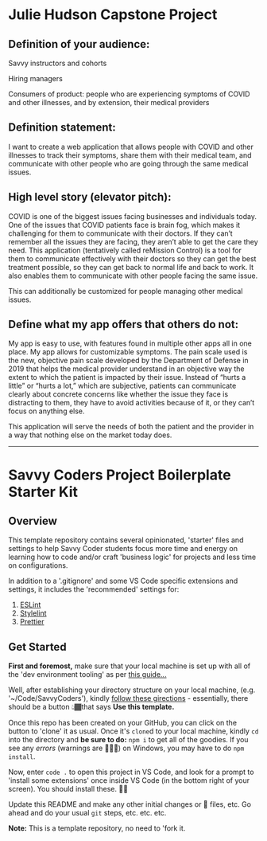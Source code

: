 # Julie Hudson Capstone Project

## Definition of your audience:
Savvy instructors and cohorts

Hiring managers 

Consumers of product: people who are experiencing symptoms of COVID and other illnesses, and by extension, their medical providers



## Definition statement:
I want to create a web application that allows people with COVID and other illnesses to 
track their symptoms, 
share them with their medical team, and 
communicate with other people who are going through the same medical issues.



## High level story (elevator pitch):
COVID is one of the biggest issues facing businesses and individuals today. One of the issues that COVID patients face is brain fog, which makes it challenging for them to communicate with their doctors. If they can’t remember all the issues they are facing, they aren’t able to get the care they need. This application (tentatively called reMission Control) is a tool for them to communicate effectively with their doctors so they can get the best treatment possible, so they can get back to normal life and back to work. It also enables them to communicate with other people facing the same issue.

This can additionally be customized for people managing other medical issues.



## Define what my app offers that others do not:
My app is easy to use, with features found in multiple other apps all in one place. My app allows for customizable symptoms. The pain scale used is the new, objective pain scale developed by the Department of Defense in 2019 that helps the medical provider understand in an objective way the extent to which the patient is impacted by their issue. Instead of “hurts a little” or “hurts a lot,” which are subjective, patients can communicate clearly about concrete concerns like whether the issue they face is distracting to them, they have to avoid activities because of it, or they can’t focus on anything else.

This application will serve the needs of both the patient and the provider in a way that nothing else on the market today does.






___


# Savvy Coders Project Boilerplate Starter Kit

## Overview

This template repository contains several opinionated, 'starter' files and settings to help Savvy Coder students focus more time and energy on learning how to code and/or craft 'business logic' for projects and less time on configurations.

In addition to a '.gitignore' and some VS Code specific extensions and settings, it includes the 'recommended' settings for:

1. [ESLint](eslint.org)
2. [Stylelint](stylelint.io)
3. [Prettier](prettier.io)

## Get Started

**First and foremost,** make sure that your local machine is set up with all of the 'dev environment tooling' as per [this guide...](https://www.notion.so/codefinity/Setting-up-a-Local-Dev-Environment-97de62a546f943fbbc7a246b4785a343)

Well, after establishing your directory structure on your local machine, (e.g. '~/Code/SavvyCoders'), kindly [follow these girections](https://help.github.com/en/github/creating-cloning-and-archiving-repositories/creating-a-repository-from-a-template) - essentially, there should be a button 👆🏾that says **Use this template.**

Once this repo has been created on your GitHub, you can click on the button to 'clone' it as usual. Once it's `clone`d to your local machine, kindly `cd` into the directory and **be sure to do:** `npm i` to get all of the goodies. If you see any _errors_ (warnings are 🙆🏾‍♂️) on Windows, you may have to do `npm install`.

Now, enter `code .` to open this project in VS Code, and look for a prompt to 'install some extensions' once inside VS Code (in the bottom right of your screen). You should install these. 👍🏾

Update this README and make any other initial changes or 🌱 files, etc. Go ahead and do your usual `git` steps, etc. etc. etc.

**Note:** This is a template repository, no need to 'fork it.
